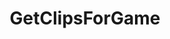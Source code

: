 ---
name: GetClipsForGame
title: GetClipsForGame
description: Fetch clips for a specific game on Twitch
parameters:
  - name: count
    import: twitch/clips/count
  - name: isFeatured
    import: twitch/clips/is-featured
---